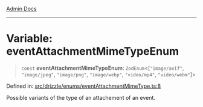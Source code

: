 [Admin Docs](/)

***

# Variable: eventAttachmentMimeTypeEnum

> `const` **eventAttachmentMimeTypeEnum**: `ZodEnum`\<\[`"image/avif"`, `"image/jpeg"`, `"image/png"`, `"image/webp"`, `"video/mp4"`, `"video/webm"`\]\>

Defined in: [src/drizzle/enums/eventAttachmentMimeType.ts:8](https://github.com/syedali237/talawa-api/blob/aa4e819f67def774740606c7a534dc013cdfe393/src/drizzle/enums/eventAttachmentMimeType.ts#L8)

Possible variants of the type of an attachement of an event.
